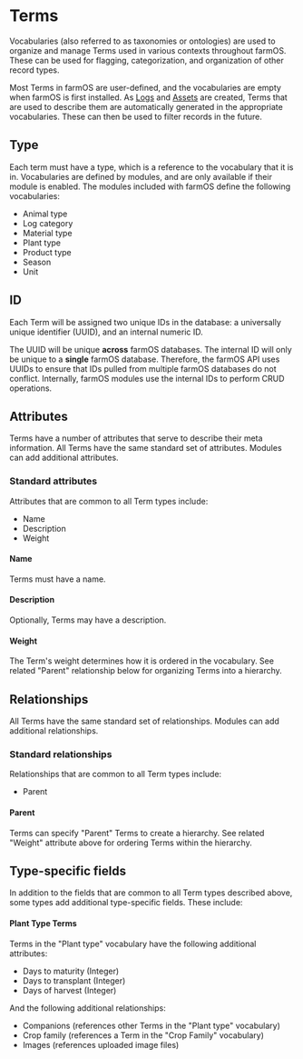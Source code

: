 # Terms

Vocabularies (also referred to as taxonomies or ontologies) are used to
organize and manage Terms used in various contexts throughout farmOS. These can
be used for flagging, categorization, and organization of other record types.

Most Terms in farmOS are user-defined, and the vocabularies are empty when
farmOS is first installed. As [Logs](/model/type/log) and
[Assets](/model/type/asset) are created, Terms that are used to describe them
are automatically generated in the appropriate vocabularies. These can then be
used to filter records in the future.

## Type

Each term must have a type, which is a reference to the vocabulary that it is
in. Vocabularies are defined by modules, and are only available if their module
is enabled. The modules included with farmOS define the following vocabularies:

- Animal type
- Log category
- Material type
- Plant type
- Product type
- Season
- Unit

## ID

Each Term will be assigned two unique IDs in the database: a universally unique
identifier (UUID), and an internal numeric ID.

The UUID will be unique **across** farmOS databases. The internal ID will only
be unique to a **single** farmOS database. Therefore, the farmOS API uses UUIDs
to ensure that IDs pulled from multiple farmOS databases do not conflict.
Internally, farmOS modules use the internal IDs to perform CRUD operations.

## Attributes

Terms have a number of attributes that serve to describe their meta information.
All Terms have the same standard set of attributes. Modules can add additional
attributes.

### Standard attributes

Attributes that are common to all Term types include:

- Name
- Description
- Weight

#### Name

Terms must have a name.

#### Description

Optionally, Terms may have a description.

#### Weight

The Term's weight determines how it is ordered in the vocabulary. See related
"Parent" relationship below for organizing Terms into a hierarchy.

## Relationships

All Terms have the same standard set of relationships. Modules can add
additional relationships.

### Standard relationships

Relationships that are common to all Term types include:

- Parent

#### Parent

Terms can specify "Parent" Terms to create a hierarchy. See related "Weight"
attribute above for ordering Terms within the hierarchy.

## Type-specific fields

In addition to the fields that are common to all Term types described
above, some types add additional type-specific fields. These include:

#### Plant Type Terms

Terms in the "Plant type" vocabulary have the following additional attributes:

- Days to maturity (Integer)
- Days to transplant (Integer)
- Days of harvest (Integer)

And the following additional relationships:

- Companions (references other Terms in the "Plant type" vocabulary)
- Crop family (references a Term in the "Crop Family" vocabulary)
- Images (references uploaded image files)
